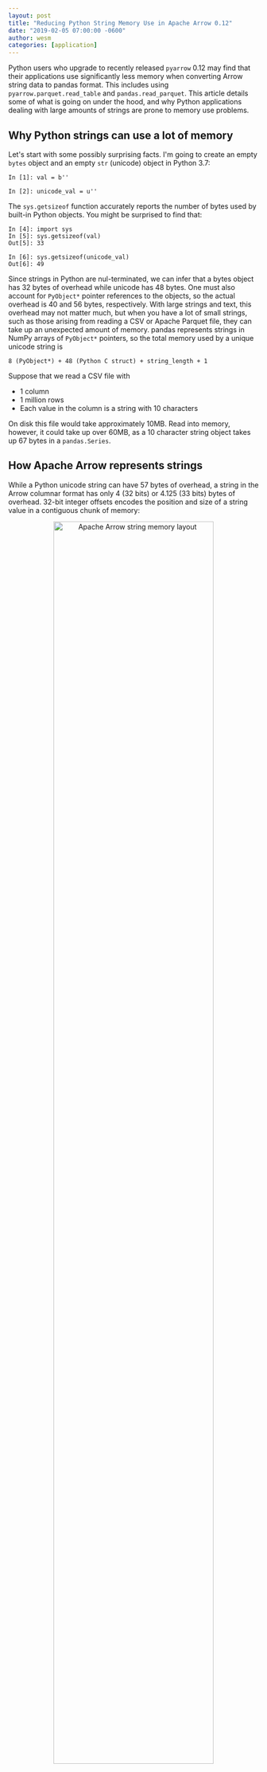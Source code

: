 ```yaml
---
layout: post
title: "Reducing Python String Memory Use in Apache Arrow 0.12"
date: "2019-02-05 07:00:00 -0600"
author: wesm
categories: [application]
---
```

<!--
{% comment %}
Licensed to the Apache Software Foundation (ASF) under one or more
contributor license agreements.  See the NOTICE file distributed with
this work for additional information regarding copyright ownership.
The ASF licenses this file to you under the Apache License, Version 2.0
(the "License"); you may not use this file except in compliance with
the License.  You may obtain a copy of the License at

http://www.apache.org/licenses/LICENSE-2.0

Unless required by applicable law or agreed to in writing, software
distributed under the License is distributed on an "AS IS" BASIS,
WITHOUT WARRANTIES OR CONDITIONS OF ANY KIND, either express or implied.
See the License for the specific language governing permissions and
limitations under the License.
{% endcomment %}
-->

Python users who upgrade to recently released `pyarrow` 0.12 may find that
their applications use significantly less memory when converting Arrow string
data to pandas format. This includes using `pyarrow.parquet.read_table` and
`pandas.read_parquet`. This article details some of what is going on under the
hood, and why Python applications dealing with large amounts of strings are
prone to memory use problems.

## Why Python strings can use a lot of memory

Let's start with some possibly surprising facts. I'm going to create an empty
`bytes` object and an empty `str` (unicode) object in Python 3.7:

```
In [1]: val = b''

In [2]: unicode_val = u''
```

The `sys.getsizeof` function accurately reports the number of bytes used by
built-in Python objects. You might be surprised to find that:


```
In [4]: import sys
In [5]: sys.getsizeof(val)
Out[5]: 33

In [6]: sys.getsizeof(unicode_val)
Out[6]: 49
```

Since strings in Python are nul-terminated, we can infer that a bytes object
has 32 bytes of overhead while unicode has 48 bytes. One must also account for
`PyObject*` pointer references to the objects, so the actual overhead is 40 and
56 bytes, respectively. With large strings and text, this overhead may not
matter much, but when you have a lot of small strings, such as those arising
from reading a CSV or Apache Parquet file, they can take up an unexpected
amount of memory. pandas represents strings in NumPy arrays of `PyObject*`
pointers, so the total memory used by a unique unicode string is

```
8 (PyObject*) + 48 (Python C struct) + string_length + 1
```

Suppose that we read a CSV file with

* 1 column
* 1 million rows
* Each value in the column is a string with 10 characters

On disk this file would take approximately 10MB. Read into memory, however, it
could take up over 60MB, as a 10 character string object takes up 67 bytes in a
`pandas.Series`.

## How Apache Arrow represents strings

While a Python unicode string can have 57 bytes of overhead, a string in the
Arrow columnar format has only 4 (32 bits) or 4.125 (33 bits) bytes of
overhead. 32-bit integer offsets encodes the position and size of a string
value in a contiguous chunk of memory:

<div align="center">
<img src="{{ site.baseurl }}/img/20190205-arrow-string.png"
     alt="Apache Arrow string memory layout"
     width="80%" class="img-responsive">
</div>

When you call `table.to_pandas()` or `array.to_pandas()` with `pyarrow`, we
have to convert this compact string representation back to pandas's
Python-based strings. This can use a huge amount of memory when we have a large
number of small strings. It is a quite common occurrence when working with web
analytics data, which compresses to a compact size when stored in the Parquet
columnar file format.

Note that the Arrow string memory format has other benefits beyond memory
use. It is also much more efficient for analytics due to the guarantee of data
locality; all strings are next to each other in memory. In the case of pandas
and Python strings, the string data can be located anywhere in the process
heap. Arrow PMC member Uwe Korn did some work to [extend pandas with Arrow
string arrays][1] for improved performance and memory use.

## Reducing pandas memory use when converting from Arrow

For many years, the `pandas.read_csv` function has relied on a trick to limit
the amount of string memory allocated. Because pandas uses arrays of
`PyObject*` pointers to refer to objects in the Python heap, we can avoid
creating multiple strings with the same value, instead reusing existing objects
and incrementing their reference counts.

Schematically, we have the following:

<div align="center">
<img src="{{ site.baseurl }}/img/20190205-numpy-string.png"
     alt="pandas string memory optimization"
     width="80%" class="img-responsive">
</div>

In `pyarrow` 0.12, we have implemented this when calling `to_pandas`. It
requires using a hash table to deduplicate the Arrow string data as it's being
converted to pandas. Hashing data is not free, but counterintuitively it can be
faster in addition to being vastly more memory efficient in the common case in
analytics where we have table columns with many instances of the same string
values.

## Memory and Performance Benchmarks

We can use the `memory_profiler` Python package to easily get process memory
usage within a running Python application.

```
import memory_profiler
def mem():
    return memory_profiler.memory_usage()[0]
```

In a new application I have:

```
In [7]: mem()
Out[7]: 86.21875
```

I will generate approximate 1 gigabyte of string data represented as Python
strings with length 10. The `pandas.util.testing` module has a handy `rands`
function for generating random strings. Here is the data generation function:

```python
from pandas.util.testing import rands
def generate_strings(length, nunique, string_length=10):
    unique_values = [rands(string_length) for i in range(nunique)]
    values = unique_values * (length // nunique)
    return values
```

This generates a certain number of unique strings, then duplicates then to
yield the desired number of total strings. So I'm going to create 100 million
strings with only 10000 unique values:

```
In [8]: values = generate_strings(100000000, 10000)

In [9]: mem()
Out[9]: 852.140625
```

100 million `PyObject*` values is only 745 MB, so this increase of a little
over 770 MB is consistent with what we know so far. Now I'm going to convert
this to Arrow format:

```
In [11]: arr = pa.array(values)

In [12]: mem()
Out[12]: 2276.9609375
```

Since `pyarrow` exactly accounts for all of its memory allocations, we also
check that

```
In [13]: pa.total_allocated_bytes()
Out[13]: 1416777280
```

Since each string takes about 14 bytes (10 bytes plus 4 bytes of overhead),
this is what we expect.

Now, converting `arr` back to pandas is where things get tricky. The _minimum_
amount of memory that pandas can use is a little under 800 MB as above as we
need 100 million `PyObject*` values, which are 8 bytes each.

```
In [14]: arr_as_pandas = arr.to_pandas()

In [15]: mem()
Out[15]: 3041.78125
```

Doing the math, we used 765 MB which seems right. We can disable the string
deduplication logic by passing `deduplicate_objects=False` to `to_pandas`:

```
In [16]: arr_as_pandas_no_dedup = arr.to_pandas(deduplicate_objects=False)

In [17]: mem()
Out[17]: 10006.95703125
```

Without object deduplication, we use 6965 megabytes, or an average of 73 bytes
per value. This is a little bit higher than the theoretical size of 67 bytes
computed above.

One of the more surprising results is that the new behavior is about twice as fast:

```
In [18]: %time arr_as_pandas_time = arr.to_pandas()
CPU times: user 2.94 s, sys: 213 ms, total: 3.15 s
Wall time: 3.14 s

In [19]: %time arr_as_pandas_no_dedup_time = arr.to_pandas(deduplicate_objects=False)
CPU times: user 4.19 s, sys: 2.04 s, total: 6.23 s
Wall time: 6.21 s
```

The reason for this is that creating so many Python objects is more expensive
than hashing the 10 byte values and looking them up in a hash table.

Note that when you convert Arrow data with mostly unique values back to pandas,
the memory use benefits here won't have as much of an impact.

## Takeaways

In Apache Arrow, our goal is to develop computational tools to operate natively
on the cache- and SIMD-friendly efficient Arrow columnar format. In the
meantime, though, we recognize that users have legacy applications using the
native memory layout of pandas or other analytics tools. We will do our best to
provide fast and memory-efficient interoperability with pandas and other
popular libraries.

[1]: https://www.slideshare.net/xhochy/extending-pandas-using-apache-arrow-and-numba
